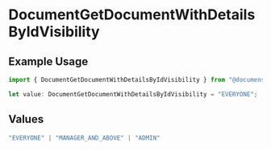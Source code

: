 # DocumentGetDocumentWithDetailsByIdVisibility

## Example Usage

```typescript
import { DocumentGetDocumentWithDetailsByIdVisibility } from "@documenso/sdk-typescript/models/operations";

let value: DocumentGetDocumentWithDetailsByIdVisibility = "EVERYONE";
```

## Values

```typescript
"EVERYONE" | "MANAGER_AND_ABOVE" | "ADMIN"
```